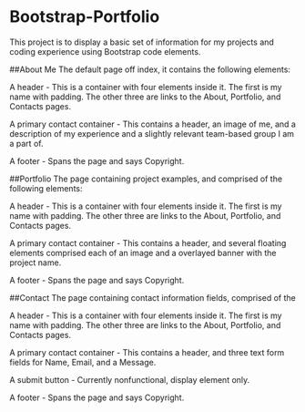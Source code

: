 # Bootstrap-Portfolio
This project is to display a basic set of information for my projects and coding experience using Bootstrap code elements.

##About Me
The default page off index, it contains the following elements:

A header - This is a container with four elements inside it.  The first is my name with padding.  The other three are links to the About, Portfolio, and Contacts pages.

A primary contact container - This contains a header, an image of me, and a description of my experience and a slightly relevant team-based group I am a part of.

A footer - Spans the page and says Copyright.


##Portfolio
The page containing project examples, and comprised of the following elements:

A header - This is a container with four elements inside it.  The first is my name with padding.  The other three are links to the About, Portfolio, and Contacts pages.

A primary contact container - This contains a header, and several floating elements comprised each of an image and a overlayed banner with the project name.

A footer - Spans the page and says Copyright.

##Contact
The page containing contact information fields, comprised of the 

A header - This is a container with four elements inside it.  The first is my name with padding.  The other three are links to the About, Portfolio, and Contacts pages.

A primary contact container - This contains a header, and three text form fields for Name, Email, and a Message. 

A submit button - Currently nonfunctional, display element only.

A footer - Spans the page and says Copyright.

